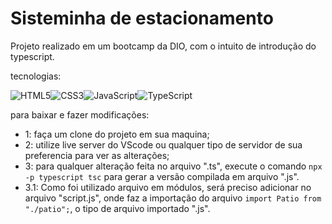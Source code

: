 # Sisteminha de estacionamento

Projeto realizado em um bootcamp da DIO, com o intuito de introdução do typescript.

tecnologias:

![HTML5](https://img.shields.io/badge/html5-%23E34F26.svg?style=for-the-badge&logo=html5&logoColor=white)![CSS3](https://img.shields.io/badge/css3-%231572B6.svg?style=for-the-badge&logo=css3&logoColor=white)![JavaScript](https://img.shields.io/badge/javascript-%23323330.svg?style=for-the-badge&logo=javascript&logoColor=%23F7DF1E)![TypeScript](https://img.shields.io/badge/typescript-%23007ACC.svg?style=for-the-badge&logo=typescript&logoColor=white)

para baixar e fazer modificações:
- 1: faça um clone do projeto em sua maquina;
- 2: utilize  live server do VScode  ou qualquer tipo de servidor de sua preferencia para ver as alterações;
- 3: para qualquer alteração feita no arquivo ".ts", execute o comando ``npx -p typescript tsc`` para gerar a versão compilada em arquivo ".js".
- 3.1: Como foi utilizado arquivo em módulos, será preciso adicionar no arquivo "script.js", onde faz a importação do arquivo ``import Patio from "./patio";``, o tipo de arquivo importado ".js".